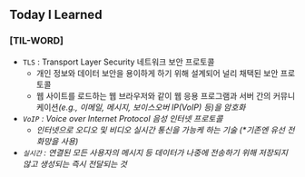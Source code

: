 ## Today I Learned

### [TIL-WORD]

- `TLS` : Transport Layer Security 네트워크 보안 프로토콜
  - 개인 정보와 데이터 보안을 용이하게 하기 위해 설계되어 널리 채택된 보안 프로토콜
  - 웹 사이트를 로드하는 웹 브라우저와 같이 웹 응용 프로그램과 서버 간의 커뮤니케이션<i>(e.g., 이메일, 메시지, 보이스오버 IP(VoIP) 등)<i>을 암호화
- `VoIP` : Voice over Internet Protocol 음성 인터넷 프로토콜
  - 인터넷으로 오디오 및 비디오 실시간 통신을 가능케 하는 기술 (\*기존엔 유선 전화망을 사용)
- `실시간` : 연결된 모든 사용자의 메시지 등 데이터가 나중에 전송하기 위해 저장되지 않고 생성되는 즉시 전달되는 것
